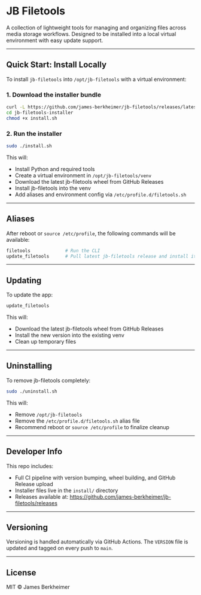 # JB Filetools

A collection of lightweight tools for managing and organizing files across media storage workflows. Designed to be installed into a local virtual environment with easy update support.

---

## Quick Start: Install Locally

To install `jb-filetools` into `/opt/jb-filetools` with a virtual environment:

### 1. Download the installer bundle

```bash
curl -L https://github.com/james-berkheimer/jb-filetools/releases/latest/download/install-jb-filetools.tar.gz | tar xz
cd jb-filetools-installer
chmod +x install.sh
```

### 2. Run the installer

```bash
sudo ./install.sh
```

This will:

- Install Python and required tools
- Create a virtual environment in `/opt/jb-filetools/venv`
- Download the latest jb-filetools wheel from GitHub Releases
- Install jb-filetools into the venv
- Add aliases and environment config via `/etc/profile.d/filetools.sh`

---

## Aliases

After reboot or `source /etc/profile`, the following commands will be available:

```bash
filetools             # Run the CLI
update_filetools      # Pull latest jb-filetools release and install it
```

---

## Updating

To update the app:

```bash
update_filetools
```

This will:

- Download the latest jb-filetools wheel from GitHub Releases
- Install the new version into the existing venv
- Clean up temporary files

---

## Uninstalling

To remove jb-filetools completely:

```bash
sudo ./uninstall.sh
```

This will:

- Remove `/opt/jb-filetools`
- Remove the `/etc/profile.d/filetools.sh` alias file
- Recommend reboot or `source /etc/profile` to finalize cleanup

---

## Developer Info

This repo includes:

- Full CI pipeline with version bumping, wheel building, and GitHub Release upload
- Installer files live in the `install/` directory
- Releases available at: https://github.com/james-berkheimer/jb-filetools/releases

---

## Versioning

Versioning is handled automatically via GitHub Actions. The `VERSION` file is updated and tagged on every push to `main`.

---

## License

MIT © James Berkheimer
